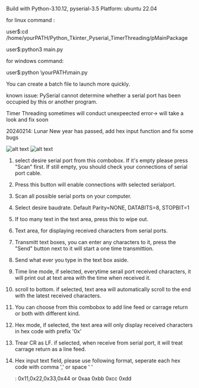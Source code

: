   Build with Python-3.10.12, pyserial-3.5 
  Platform: ubuntu 22.04 
  
  for linux command :

  user$:cd /home/yourPATH/Python_Tkinter_Pyserial_TimerThreading/pMainPackage 
  
  user$:python3 main.py

  for windows command: 

  user$:python \yourPATH\main.py  

  You can create a batch file to launch more quickly.

  known issue: PySerial cannot determine whether a serial port has been occupied by this or another program.

  Timer Threading sometimes will conduct unexpeected error-> will take a look and fix soon

  20240214: Lunar New year has passed, add hex input function and fix some bugs

  ![alt text](https://github.com/Maxwell-lin-TW/Python_Tkinter_Pyserial_TimerThreading/blob/main/pyTerminal_20240214_demo.png)
  ![alt text](https://github.com/Maxwell-lin-TW/Python_Tkinter_Pyserial_TimerThreading/blob/main/pyTerminal_20240214.png)

  1. select desire serial port from this combobox. If it's empty please press "Scan" first. If still empty, you should check your connections of serial port cable.

  2. Press this button will enable connections with selected serialport.

  3. Scan all possible serial ports on your computer.

  4. Select desire baudrate. Default Parity=NONE, DATABITS=8, STOPBIT=1

  5. If too many text in the text area, press this to wipe out.

  6. Text area, for displaying received characters from serial ports.

  7. Transmitt text boxes, you can enter any characters to it, press the "Send" button next to it will start a one time transmittion.

  8. Send what ever you type in the text box aside.

  9. Time line mode, if selected, everytime serail port received characters, it will print out at text area with the time when received it.

  10. scroll to bottom. if selected, text area will automatically scroll to the end with the latest received characters.

  11. You can choose from this combobox to add line feed or carrage return or both with different kind.

  12. Hex mode, if selected, the text area will only display received characters in hex code with prefix '0x'

  13. Trear CR as LF. if selected, when receive from serial port, it will treat carrage return as a line feed.

  14. Hex input text field, please use following format, seperate each hex code with comma ',' or space ' '
  
      : 0x11,0x22,0x33,0x44  or 0xaa 0xbb 0xcc 0xdd

